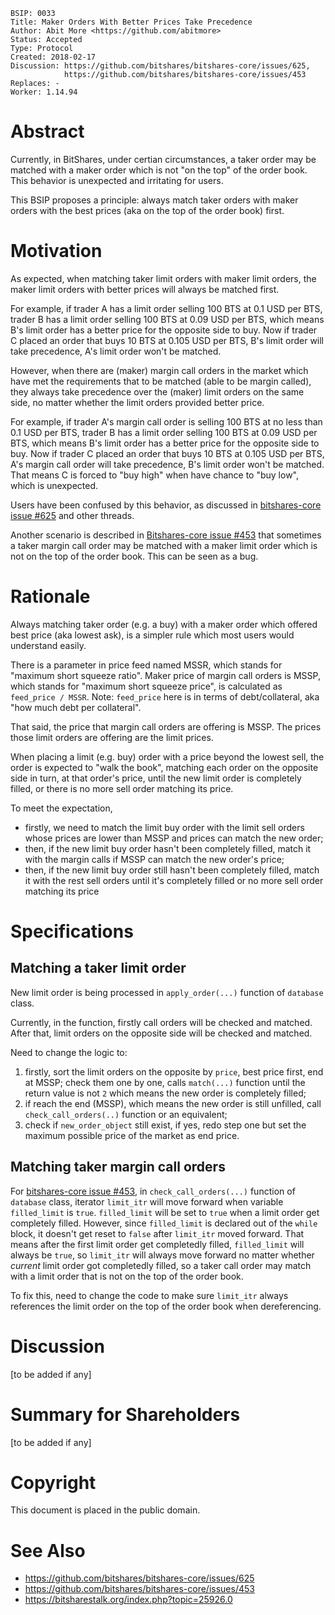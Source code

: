     BSIP: 0033
    Title: Maker Orders With Better Prices Take Precedence
    Author: Abit More <https://github.com/abitmore>
    Status: Accepted
    Type: Protocol
    Created: 2018-02-17
    Discussion: https://github.com/bitshares/bitshares-core/issues/625,
                https://github.com/bitshares/bitshares-core/issues/453
    Replaces: -
    Worker: 1.14.94

# Abstract

Currently, in BitShares, under certian circumstances, a taker order may be
matched with a maker order which is not "on the top" of the order book.
This behavior is unexpected and irritating for users.

This BSIP proposes a principle: always match taker orders with maker orders
with the best prices (aka on the top of the order book) first.

# Motivation

As expected, when matching taker limit orders with maker limit orders, the maker
limit orders with better prices will always be matched first.

For example, if trader A has a limit order selling 100 BTS at
0.1 USD per BTS, trader B has a limit order selling 100 BTS at 0.09 USD per BTS,
which means B's limit order has a better price for the opposite side to buy.
Now if trader C placed an order that buys 10 BTS at 0.105 USD per BTS, B's
limit order will take precedence, A's limit order won't be matched.

However, when there are (maker) margin call orders in the market which have met
the requirements that to be matched (able to be margin called), they always
take precedence over the (maker) limit orders on the same side, no matter
whether the limit orders provided better price.

For example, if trader A's margin call order is selling 100 BTS at no less than
0.1 USD per BTS, trader B has a limit order selling 100 BTS at 0.09 USD per BTS,
which means B's limit order has a better price for the opposite side to buy.
Now if trader C placed an order that buys 10 BTS at 0.105 USD per BTS, A's
margin call order will take precedence, B's limit order won't be matched. That
means C is forced to "buy high" when have chance to "buy low", which is
unexpected.

Users have been confused by this behavior, as discussed in [bitshares-core
issue #625](https://github.com/bitshares/bitshares-core/issues/625) and other
threads.

Another scenario is described in [Bitshares-core
issue #453](https://github.com/bitshares/bitshares-core/issues/453)
that sometimes a taker margin call order may be matched with a maker limit order
which is not on the top of the order book. This can be seen as a bug.

# Rationale

Always matching taker order (e.g. a buy) with a maker order which offered best
price (aka lowest ask), is a simpler rule which most users would understand
easily.

There is a parameter in price feed named MSSR, which stands for "maximum short
squeeze ratio". Maker price of margin call orders is MSSP, which stands for
"maximum short squeeze price", is calculated as `feed_price / MSSR`.
Note: `feed_price` here is in terms of debt/collateral, aka "how much debt per
collateral".

That said, the price that margin call orders are offering is MSSP. The prices
those limit orders are offering are the limit prices.

When placing a limit (e.g. buy) order with a price beyond the lowest sell,
the order is expected to "walk the book", matching each order on the opposite
side in turn, at that order's price, until the new limit order is completely
filled, or there is no more sell order matching its price.

To meet the expectation,
* firstly, we need to match the limit buy order with the limit sell orders
  whose prices are lower than MSSP and prices can match the new order;
* then, if the new limit buy order hasn't been completely filled, match it with
  the margin calls if MSSP can match the new order's price;
* then, if the new limit buy order still hasn't been completely filled, match it
  with the rest sell orders until it's completely filled or no more sell order
  matching its price


# Specifications

## Matching a taker limit order

New limit order is being processed in `apply_order(...)` function of `database`
class.

Currently, in the function, firstly call orders will be checked and matched.
After that, limit orders on the opposite side will be checked and matched.

Need to change the logic to:
1. firstly, sort the limit orders on the opposite by `price`, best price first,
   end at MSSP; check them one by one, calls `match(...)` function until the
   return value is not `2` which means the new order is completely filled;
2. if reach the end (MSSP), which means the new order is still unfilled,
   call `check_call_orders(..)` function or an equivalent;
3. check if `new_order_object` still exist, if yes, redo step one but set the
   maximum possible price of the market as end price.

## Matching taker margin call orders

For [bitshares-core
issue #453](https://github.com/bitshares/bitshares-core/issues/453),
in `check_call_orders(...)` function of `database` class,
iterator `limit_itr` will move forward when variable `filled_limit` is `true`.
`filled_limit` will be set to `true` when a limit order get completely filled.
However, since `filled_limit` is declared out of the `while` block,
it doesn't get reset to `false` after `limit_itr` moved forward. That means
after the first limit order get completedly filled, `filled_limit` will always
be `true`, so `limit_itr` will always move forward no matter whether *current*
limit order got completedly filled, so a taker call order may match
with a limit order that is not on the top of the order book.

To fix this, need to change the code to make sure `limit_itr` always references
the limit order on the top of the order book when dereferencing.

# Discussion

[to be added if any]

# Summary for Shareholders

[to be added if any]

# Copyright

This document is placed in the public domain.

# See Also

* https://github.com/bitshares/bitshares-core/issues/625
* https://github.com/bitshares/bitshares-core/issues/453
* https://bitsharestalk.org/index.php?topic=25926.0
